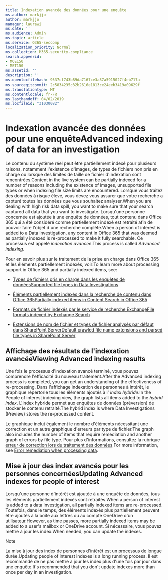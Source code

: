 ```yaml
---
title: Indexation avancée des données pour une enquête
ms.author: markjjo
author: markjjo
manager: laurawi
ms.date: ''
ms.audience: Admin
ms.topic: article
ms.service: O365-seccomp
localization_priority: Normal
ms.collection: M365-security-compliance
search.appverid:
- MOE150
- MET150
ms.assetid: ''
description: ''
ms.openlocfilehash: 9537cf743b89da7167ce3a37a5915027f4eb717a
ms.sourcegitcommit: 2c5834235c32b2616e1813ce24eeb3419a09629f
ms.translationtype: MT
ms.contentlocale: fr-FR
ms.lasthandoff: 04/02/2019
ms.locfileid: "31030082"
---
```

# <a name="advanced-indexing-of-data-for-an-investigation"></a><span data-ttu-id="a8979-102">Indexation avancée des données pour une enquête</span><span class="sxs-lookup"><span data-stu-id="a8979-102">Advanced indexing of data for an investigation</span></span>

<span data-ttu-id="a8979-103">Le contenu du système réel peut être partiellement indexé pour plusieurs raisons, notamment l'existence d'images, de types de fichiers non pris en charge ou lorsque des limites de taille de fichier d'indexation sont rencontrées.</span><span class="sxs-lookup"><span data-stu-id="a8979-103">Content in the live system can be partially indexed for a number of reasons including the existence of images, unsupported file types or when indexing file size limits are encountered.</span></span> <span data-ttu-id="a8979-104">Lorsque vous traitez des données à risque élevé, vous devez vous assurer que votre recherche a capturé toutes les données que vous souhaitez analyser.</span><span class="sxs-lookup"><span data-stu-id="a8979-104">When you are dealing with high risk data spill, you want to make sure that your search captured all data that you want to investigate.</span></span> <span data-ttu-id="a8979-105">Lorsqu'une personne concernée est ajoutée à une enquête de données, tout contenu dans Office 365 qui a été considéré comme partiellement indexé est retraité afin de pouvoir faire l'objet d'une recherche complète.</span><span class="sxs-lookup"><span data-stu-id="a8979-105">When a person of interest is added to a Data investigation, any content in Office 365 that was deemed as partially indexed is re-processed to make it fully searchable.</span></span> <span data-ttu-id="a8979-106">Ce processus est appelé *indexation avancée*.</span><span class="sxs-lookup"><span data-stu-id="a8979-106">This process is called *Advanced indexing*.</span></span> 

<span data-ttu-id="a8979-107">Pour en savoir plus sur le traitement de la prise en charge dans Office 365 et les éléments partiellement indexés, voir:</span><span class="sxs-lookup"><span data-stu-id="a8979-107">To learn more about processing support in Office 365 and partially indexed items, see:</span></span>

- [<span data-ttu-id="a8979-108">Types de fichiers pris en charge dans les enquêtes de données</span><span class="sxs-lookup"><span data-stu-id="a8979-108">Supported file types in Data Investigations</span></span>](supported-filetypes-datainvestigations.md)

- [<span data-ttu-id="a8979-109">Éléments partiellement indexés dans la recherche de contenu dans Office 365</span><span class="sxs-lookup"><span data-stu-id="a8979-109">Partially indexed items in Content Search in Office 365</span></span>](https://docs.microsoft.com/en-us/office365/securitycompliance/partially-indexed-items-in-content-search)

- [<span data-ttu-id="a8979-110">Formats de fichier indexés par le service de recherche Exchange</span><span class="sxs-lookup"><span data-stu-id="a8979-110">File formats indexed by Exchange Search</span></span>](https://docs.microsoft.com/en-us/exchange/file-formats-indexed-by-exchange-search-exchange-2013-help)

- [<span data-ttu-id="a8979-111">Extensions de nom de fichier et types de fichier analysés par défaut dans SharePoint Server</span><span class="sxs-lookup"><span data-stu-id="a8979-111">Default crawled file name extensions and parsed file types in SharePoint Server</span></span>](https://docs.microsoft.com/en-us/SharePoint/technical-reference/default-crawled-file-name-extensions-and-parsed-file-types)

## <a name="viewing-advanced-indexing-results"></a><span data-ttu-id="a8979-112">Affichage des résultats de l'indexation avancée</span><span class="sxs-lookup"><span data-stu-id="a8979-112">Viewing Advanced indexing results</span></span>

<span data-ttu-id="a8979-113">Une fois le processus d'indexation avancé terminé, vous pouvez comprendre l'efficacité du nouveau traitement.</span><span class="sxs-lookup"><span data-stu-id="a8979-113">After the Advanced indexing process is completed, you can get an understanding of the effectiveness of re-processing.</span></span>  <span data-ttu-id="a8979-114">Dans l'affichage indexation des personnes à intérêt, le graphique répertorie tous les éléments ajoutés à l' *index hybride*.</span><span class="sxs-lookup"><span data-stu-id="a8979-114">In the People of interest indexing view, the graph lists all items added to the *hybrid index*.</span></span>  <span data-ttu-id="a8979-115">L'index hybride permet aux enquêtes de données (préversion) de stocker le contenu retraité.</span><span class="sxs-lookup"><span data-stu-id="a8979-115">The hybrid index is where Data Investigations (Preview) stores the re-processed content.</span></span>

<span data-ttu-id="a8979-116">Le graphique inclut également le nombre d'éléments nécessitant une correction et un autre graphique d'erreurs par type de fichier.</span><span class="sxs-lookup"><span data-stu-id="a8979-116">The graph also includes the number of items that require remediation and another graph of errors by file type.</span></span> <span data-ttu-id="a8979-117">Pour plus d'informations, consultez la rubrique [erreur de correction lors du traitement des données](error-remediation.md).</span><span class="sxs-lookup"><span data-stu-id="a8979-117">For more information, see [Error remediation when processing data](error-remediation.md).</span></span>

## <a name="updating-advanced-indexes-for-people-of-interest"></a><span data-ttu-id="a8979-118">Mise à jour des index avancés pour les personnes concernées</span><span class="sxs-lookup"><span data-stu-id="a8979-118">Updating Advanced indexes for people of interest</span></span>

<span data-ttu-id="a8979-119">Lorsqu'une personne d'intérêt est ajoutée à une enquête de données, tous les éléments partiellement indexés sont retraités.</span><span class="sxs-lookup"><span data-stu-id="a8979-119">When a person of interest is added to a data investigation, all partially indexed items are re-processed.</span></span> <span data-ttu-id="a8979-120">Toutefois, dans le temps, des éléments indexés plus partiellement peuvent être ajoutés à la boîte aux lettres ou au compte OneDrive d'un utilisateur.</span><span class="sxs-lookup"><span data-stu-id="a8979-120">However, as time passes, more partially indexed items may be added to a user's mailbox or OneDrive account.</span></span>  <span data-ttu-id="a8979-121">Si nécessaire, vous pouvez mettre à jour les index.</span><span class="sxs-lookup"><span data-stu-id="a8979-121">When needed, you can update the indexes.</span></span>

> [!NOTE]
> <span data-ttu-id="a8979-122">La mise à jour des index de personnes d'intérêt est un processus de longue durée.</span><span class="sxs-lookup"><span data-stu-id="a8979-122">Updating people of interest indexes is a long running process.</span></span> <span data-ttu-id="a8979-123">Il est recommandé de ne pas mettre à jour les index plus d'une fois par jour dans une enquête.</span><span class="sxs-lookup"><span data-stu-id="a8979-123">It's recommended that you don't update indexes more than once per day in an investigation.</span></span>
